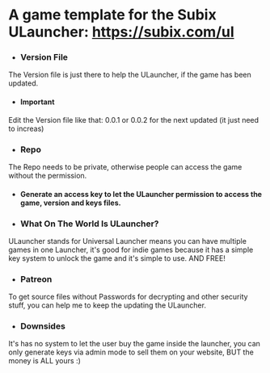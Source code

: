 # A game template for the Subix ULauncher: https://subix.com/ul

* ### Version File
The Version file is just there to help the ULauncher, if the game has been updated.

  - #### Important
  Edit the Version file like that: 0.0.1 or 0.0.2 for the next updated (it just need to increas)
  
* ### Repo
The Repo needs to be private, otherwise people can access the game without the permission.

  - #### Generate an access key to let the ULauncher permission to access the game, version and keys files.
  

* ### What On The World Is ULauncher?
ULauncher stands for Universal Launcher means you can have multiple games in one Launcher, it's good for indie games because it has a simple key system to unlock the game and it's simple to use. AND FREE!

* ### Patreon
To get source files without Passwords for decrypting and other security stuff, you can help me to keep the updating the ULauncher.

* ### Downsides
It's has no system to let the user buy the game inside the launcher, you can only generate keys via admin mode to sell them on your website, BUT the money is ALL yours :)
